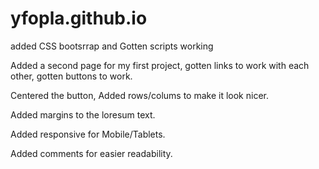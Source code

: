 # yfopla.github.io

added CSS bootsrrap and Gotten scripts working

Added a second page for my first project, gotten links to work with each other, gotten buttons to work.

Centered the button, Added rows/colums to make it look nicer. 

Added margins to the loresum text. 

Added responsive for Mobile/Tablets.

Added comments for easier readability.


